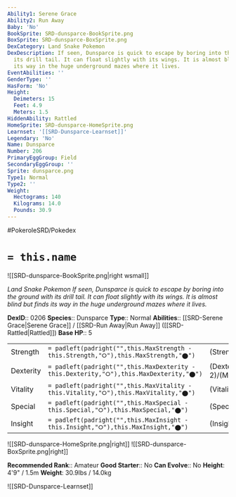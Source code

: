 ```yaml
---
Ability1: Serene Grace
Ability2: Run Away
Baby: 'No'
BookSprite: SRD-dunsparce-BookSprite.png
BoxSprite: SRD-dunsparce-BoxSprite.png
DexCategory: Land Snake Pokemon
DexDescription: If seen, Dunsparce is quick to escape by boring into the ground with
  its drill tail. It can float slightly with its wings. It is almost blind but finds
  its way in the huge underground mazes where it lives.
EventAbilities: ''
GenderType: ''
HasForm: 'No'
Height:
  Deimeters: 15
  Feet: 4.9
  Meters: 1.5
HiddenAbility: Rattled
HomeSprite: SRD-dunsparce-HomeSprite.png
Learnset: '[[SRD-Dunsparce-Learnset]]'
Legendary: 'No'
Name: Dunsparce
Number: 206
PrimaryEggGroup: Field
SecondaryEggGroup: ''
Sprite: dunsparce.png
Type1: Normal
Type2: ''
Weight:
  Hectograms: 140
  Kilograms: 14.0
  Pounds: 30.9
---
```


#PokeroleSRD/Pokedex

# `= this.name`

![[SRD-dunsparce-BookSprite.png|right wsmall]]

*Land Snake Pokemon*
*If seen, Dunsparce is quick to escape by boring into the ground with its drill tail. It can float slightly with its wings. It is almost blind but finds its way in the huge underground mazes where it lives.*

**DexID**:: 0206
**Species**:: Dunsparce
**Type**:: Normal
**Abilities**:: [[SRD-Serene Grace|Serene Grace]] / [[SRD-Run Away|Run Away]] ([[SRD-Rattled|Rattled]])
**Base HP**:: 5

|           |                                                                                        |                                          |
| --------- | -------------------------------------------------------------------------------------- | ---------------------------------------- |
| Strength  | `= padleft(padright("",this.MaxStrength - this.Strength,"⭘"),this.MaxStrength,"⬤")`    | (Strength::2)/(MaxStrength::5)   |
| Dexterity | `= padleft(padright("",this.MaxDexterity - this.Dexterity,"⭘"),this.MaxDexterity,"⬤")` | (Dexterity:: 2)/(MaxDexterity::4) |
| Vitality  | `= padleft(padright("",this.MaxVitality - this.Vitality,"⭘"),this.MaxVitality,"⬤")`    | (Vitality::2)/(MaxVitality::5)   |
| Special   | `= padleft(padright("",this.MaxSpecial - this.Special,"⭘"),this.MaxSpecial,"⬤")`       | (Special::2)/(MaxSpecial::4)     |
| Insight   | `= padleft(padright("",this.MaxInsight - this.Insight,"⭘"),this.MaxInsight,"⬤")`       | (Insight::2)/(MaxInsight::4)     |

![[SRD-dunsparce-HomeSprite.png|right]]
![[SRD-dunsparce-BoxSprite.png|right]]

**Recommended Rank**:: Amateur
**Good Starter**:: No
**Can Evolve**:: No
**Height**: 4'9" / 1.5m
**Weight**: 30.9lbs / 14.0kg

![[SRD-Dunsparce-Learnset]]
